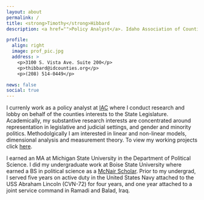 ```yaml
---
layout: about
permalink: /
title: <strong>Timothy</strong>Hibbard
description: <a href="">Policy Analyst</a>. Idaho Association of Counties (IAC) </a>. State of Idaho

profile:
  align: right
  image: prof_pic.jpg
  address: >
    <p>3100 S. Vista Ave. Suite 200</p>
    <p>thibbard@idcounties.org</p>
    <p>(208) 514-0449</p>

news: false
social: true
---
```


I currenly work as a policy analyst at [IAC](http://idcounties.org/about/) where I conduct research and lobby on behalf of the counties interests to the State Legislature. Academically, my substantive research interests are concentrated around representation in legislative and judicial settings, and gender and minority politics. Methodolgically I am interested in linear and non-linear models, dimensional analysis and measurement theory. To view my working projects click [here](/projects/).

I earned an MA at Michigan State University in the Department of Political Science. I did my undergraduate work at Boise State University where earned a BS in political science as a [McNair Scholar](https://mcnairscholars.com/about/). Prior to my undergrad, I served five years on active duty in the United States Navy attached to the USS Abraham Lincoln (CVN-72) for four years, and one year attached to a joint service command in Ramadi and Balad, Iraq.
